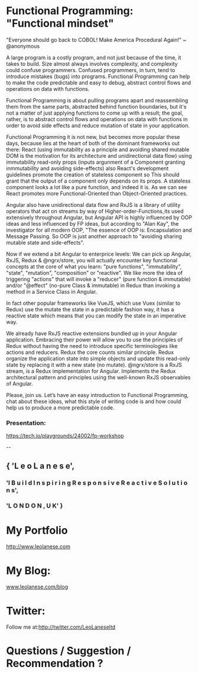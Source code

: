 # Functional Programming: "Functional mindset"


"Everyone should go back to COBOL! Make America Procedural Again!"
~ @anonymous


A large program is a costly program, and not just because of the time, it takes to build. Size almost always involves complexity, and complexity could confuse programmers. Confused programmers, in turn, tend to introduce mistakes (bugs) into programs. Functional Programming can help to make the code predictable and easy to debug, abstract control flows and operations on data with functions.

Functional Programming is about pulling programs apart and reassembling them from the same parts, abstracted behind function boundaries, but it's not a matter of just applying functions to come up with a result; the goal, rather, is to abstract control flows and operations on data with functions in order to avoid side effects and reduce mutation of state in your application.

Functional Programming it is not new, but becomes more popular these days, because lies at the heart of both of the dominant frameworks out there: React (using immutability as a principle and avoiding shared mutable DOM is 
the motivation for its architecture and unidirectional data flow) using immutability read-only props (inputs argunment of a Component granting inmmutability and avoiding side-effects) also React's development guidelines promote the creation of stateless component so  This should grant that the output of a component only depends on its props. A stateless component looks a lot like a pure function, and indeed it is. As we can see React promotes more Functional-Oriented than Object-Oriented practices. 

Angular also have unidirectional data flow and RxJS is a library of utility operators that act on streams by way of Higher-order-Functions, its used extensively throughout Angular, but Angular API is highly influenced by OOP ideas and less influenced by FP ideas, but according to "Alan Kay", the investigator for all modern OOP, "The essence of OOP is: Encapsulation and Message Passing. So OOP is just another approach to "avoiding sharing mutable state and side-effects".

Now if we extend a bit Angular to enterprice levels: We can pick up Angular, RxJS, Redux & @ngrx/store, you will actually encounter key functional concepts at the core of what you learn: "pure functions", "immutability", "state", "mutation", "composition" or "reactive". We like more the idea of triggering "actions" that will invoke a "reducer" (pure function & immutable) and/or "@effect" (no-pure Class & immutable) in Redux than invoking a method in a Service Class in Angular. 

In fact other popular frameworks like VueJS, which use Vuex (similar to Redux) use the mutate the state in a predictable fashion way, it has a reactive state which means that you can modify the state in an imperative way.

We already have RxJS reactive extensions bundled up in your Angular application. Embracing their power will allow you to use the principles of Redux without having the need to introduce specific terminologies like actions and reducers.
Redux the core counts similar principle. Redux organize the application state into simple objects and update this read-only state by replacing it with a new state (no mutate). @ngrx/store is a RxJS stream, is a Redux implementation for Angular. Implements the Redux architectural pattern and principles using the well-known RxJS observables of Angular.

Please, join us. Let’s have an easy introduction to Functional Programming, chat about these ideas, what this style of writing code is and how could help us to produce a more predictable code.


### Presentation:
https://tech.io/playgrounds/24002/fp-workshop


--

## { 'L e o   L a n e s e',
### 'I  B u i l d   I n s p i r i n g   R e s p o n s i v e   R e a c t i v e  S o l u t i o n s',
### 'L O N D O N ,  U K' }

# My Portfolio<br>
<a href="http://www.leolanese.com" target="_blank">http://www.leolanese.com</a><br>

# My Blog:<br>
<a href="http://www.leolanese.com/blog" target="_blank">www.leolanese.com/blog</a><br>

# Twitter:<br>
Follow me at:<a href="http://twitter.com/LeoLaneseltd" target="_blank">http://twitter.com/LeoLaneseltd</a><br>

# Questions / Suggestion / Recommendation ?<br>

